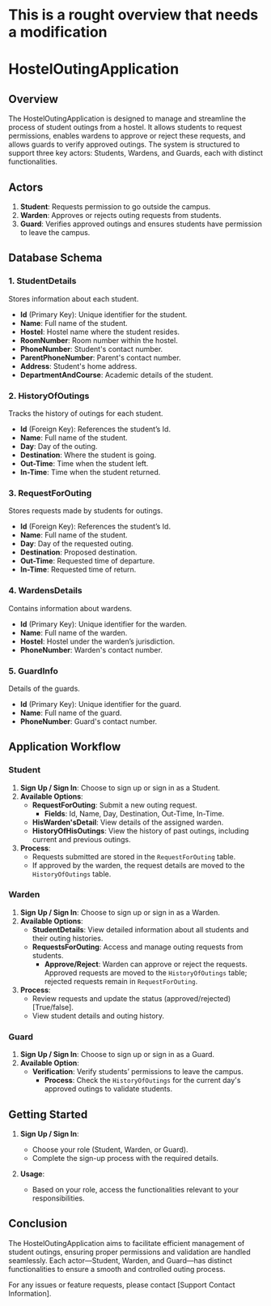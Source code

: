 # This is a rought overview that needs a modification

# HostelOutingApplication

## Overview

The HostelOutingApplication is designed to manage and streamline the process of student outings from a hostel. It allows students to request permissions, enables wardens to approve or reject these requests, and allows guards to verify approved outings. The system is structured to support three key actors: Students, Wardens, and Guards, each with distinct functionalities.

## Actors

1. **Student**: Requests permission to go outside the campus.
2. **Warden**: Approves or rejects outing requests from students.
3. **Guard**: Verifies approved outings and ensures students have permission to leave the campus.

## Database Schema

### 1. StudentDetails
Stores information about each student.
- **Id** (Primary Key): Unique identifier for the student.
- **Name**: Full name of the student.
- **Hostel**: Hostel name where the student resides.
- **RoomNumber**: Room number within the hostel.
- **PhoneNumber**: Student's contact number.
- **ParentPhoneNumber**: Parent's contact number.
- **Address**: Student's home address.
- **DepartmentAndCourse**: Academic details of the student.

### 2. HistoryOfOutings
Tracks the history of outings for each student.
- **Id** (Foreign Key): References the student’s Id.
- **Name**: Full name of the student.
- **Day**: Day of the outing.
- **Destination**: Where the student is going.
- **Out-Time**: Time when the student left.
- **In-Time**: Time when the student returned.

### 3. RequestForOuting 
Stores requests made by students for outings.
- **Id** (Foreign Key): References the student’s Id.
- **Name**: Full name of the student.
- **Day**: Day of the requested outing.
- **Destination**: Proposed destination.
- **Out-Time**: Requested time of departure.
- **In-Time**: Requested time of return.

### 4. WardensDetails
Contains information about wardens.
- **Id** (Primary Key): Unique identifier for the warden.
- **Name**: Full name of the warden.
- **Hostel**: Hostel under the warden’s jurisdiction.
- **PhoneNumber**: Warden's contact number.

### 5. GuardInfo
Details of the guards.
- **Id** (Primary Key): Unique identifier for the guard.
- **Name**: Full name of the guard.
- **PhoneNumber**: Guard's contact number.

## Application Workflow

### Student
1. **Sign Up / Sign In**: Choose to sign up or sign in as a Student.
2. **Available Options**:
   - **RequestForOuting**: Submit a new outing request.
     - **Fields**: Id, Name, Day, Destination, Out-Time, In-Time.
   - **HisWarden'sDetail**: View details of the assigned warden.
   - **HistoryOfHisOutings**: View the history of past outings, including current and previous outings.
3. **Process**: 
   - Requests submitted are stored in the `RequestForOuting` table.
   - If approved by the warden, the request details are moved to the `HistoryOfOutings` table.

### Warden
1. **Sign Up / Sign In**: Choose to sign up or sign in as a Warden.
2. **Available Options**:
   - **StudentDetails**: View detailed information about all students and their outing histories.
   - **RequestsForOuting**: Access and manage outing requests from students.
     - **Approve/Reject**: Warden can approve or reject the requests. Approved requests are moved to the `HistoryOfOutings` table; rejected requests remain in `RequestForOuting`.
3. **Process**:
   - Review requests and update the status (approved/rejected)[True/false].
   - View student details and outing history.

### Guard
1. **Sign Up / Sign In**: Choose to sign up or sign in as a Guard.
2. **Available Option**:
   - **Verification**: Verify students’ permissions to leave the campus.
     - **Process**: Check the `HistoryOfOutings` for the current day's approved outings to validate students.

## Getting Started

1. **Sign Up / Sign In**:
   - Choose your role (Student, Warden, or Guard).
   - Complete the sign-up process with the required details.
   
2. **Usage**:
   - Based on your role, access the functionalities relevant to your responsibilities.

## Conclusion

The HostelOutingApplication aims to facilitate efficient management of student outings, ensuring proper permissions and validation are handled seamlessly. Each actor—Student, Warden, and Guard—has distinct functionalities to ensure a smooth and controlled outing process.

For any issues or feature requests, please contact [Support Contact Information].



